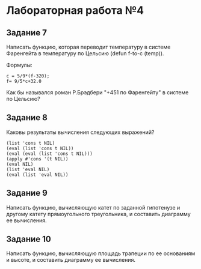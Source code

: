 # Лабораторная работа №4

## Задание 7

Написать функцию, которая переводит температуру в системе Фаренгейта в
температуру по Цельсию (defun f-to-c (temp)).

Формулы:
```
c = 5/9*(f-320);
f= 9/5*c+32.0
```

Как бы назывался роман Р.Брэдбери "+451 по Фаренгейту" в системе по Цельсию?

## Задание 8

Каковы результаты вычисления следующих выражений?

```
(list 'cons t NIL)
(eval (list 'cons t NIL))
(eval (eval (list 'cons t NIL)))	
(apply #'cons '(t NIL))
(eval NIL)
(list 'eval NIL)
(eval (list 'eval NIL))
```

## Задание 9

Написать функцию, вычисляющую катет по заданной гипотенузе и другому катету прямоугольного треугольника, и составить диаграмму ее вычисления.

## Задание 10

Написать функцию, вычисляющую площадь трапеции по ее основаниям и
высоте, и составить диаграмму ее вычисления.

